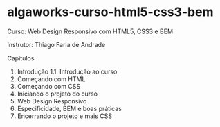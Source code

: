 # algaworks-curso-html5-css3-bem

Curso: Web Design Responsivo com HTML5, CSS3 e BEM

Instrutor: Thiago Faria de Andrade


Capítulos

1. Introdução
  1.1. Introdução ao curso
2. Começando com HTML
3. Começando com CSS
4. Iniciando o projeto do curso
5. Web Design Responsivo
6. Especificidade, BEM e boas práticas
7. Encerrando o projeto e mais CSS
